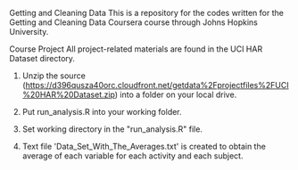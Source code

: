 Getting and Cleaning Data
This is a repository for the codes written for the Getting and Cleaning Data Coursera course through Johns Hopkins University.


Course Project
All project-related materials are found in the UCI HAR Dataset directory.

1) Unzip the source (https://d396qusza40orc.cloudfront.net/getdata%2Fprojectfiles%2FUCI%20HAR%20Dataset.zip) into a folder on your local drive.

2) Put run_analysis.R into your working folder.

3) Set working directory in the "run_analysis.R" file.

4) Text file 'Data_Set_With_The_Averages.txt' is created to obtain the average of each variable for each activity and each subject.


